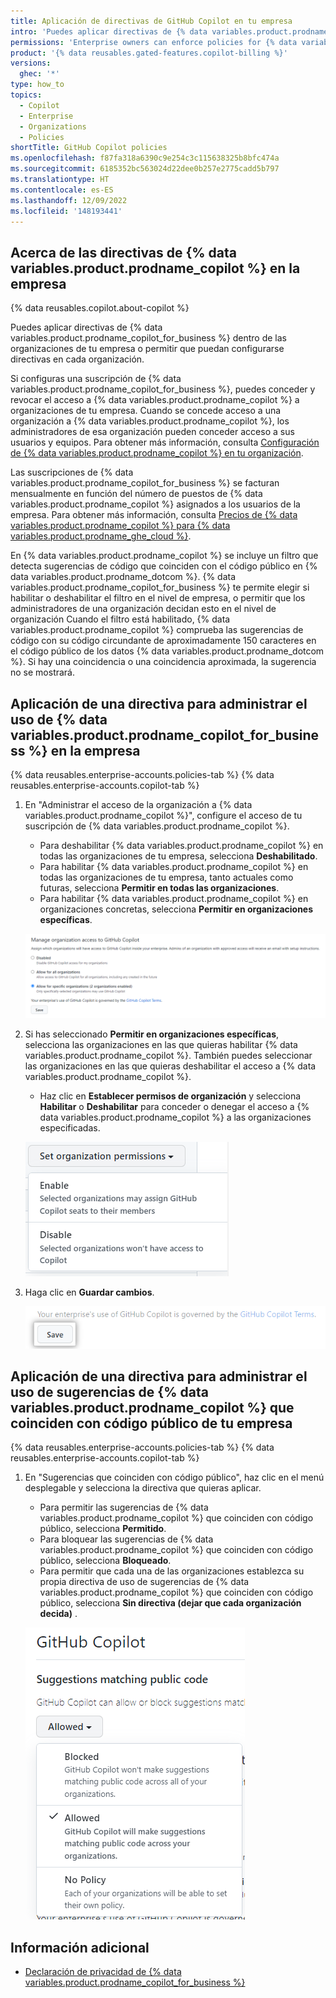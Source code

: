 ```yaml
---
title: Aplicación de directivas de GitHub Copilot en tu empresa
intro: 'Puedes aplicar directivas de {% data variables.product.prodname_copilot_for_business %} dentro de las organizaciones de tu empresa o permitir que puedan configurarse directivas en cada organización.'
permissions: 'Enterprise owners can enforce policies for {% data variables.product.prodname_copilot_for_business %} in an enterprise.'
product: '{% data reusables.gated-features.copilot-billing %}'
versions:
  ghec: '*'
type: how_to
topics:
  - Copilot
  - Enterprise
  - Organizations
  - Policies
shortTitle: GitHub Copilot policies
ms.openlocfilehash: f87fa318a6390c9e254c3c115638325b8bfc474a
ms.sourcegitcommit: 6185352bc563024d22dee0b257e2775cadd5b797
ms.translationtype: HT
ms.contentlocale: es-ES
ms.lasthandoff: 12/09/2022
ms.locfileid: '148193441'
---
```

## Acerca de las directivas de {% data variables.product.prodname_copilot %} en la empresa

{% data reusables.copilot.about-copilot %}

Puedes aplicar directivas de {% data variables.product.prodname_copilot_for_business %} dentro de las organizaciones de tu empresa o permitir que puedan configurarse directivas en cada organización. 

Si configuras una suscripción de {% data variables.product.prodname_copilot_for_business %}, puedes conceder y revocar el acceso a {% data variables.product.prodname_copilot %} a organizaciones de tu empresa. Cuando se concede acceso a una organización a {% data variables.product.prodname_copilot %}, los administradores de esa organización pueden conceder acceso a sus usuarios y equipos. Para obtener más información, consulta [Configuración de {% data variables.product.prodname_copilot %} en tu organización](/copilot/configuring-github-copilot/configuring-github-copilot-settings-in-your-organization).

Las suscripciones de {% data variables.product.prodname_copilot_for_business %} se facturan mensualmente en función del número de puestos de {% data variables.product.prodname_copilot %} asignados a los usuarios de la empresa. Para obtener más información, consulta [Precios de {% data variables.product.prodname_copilot %} para {% data variables.product.prodname_ghe_cloud %}](/enterprise-cloud@latest/billing/managing-billing-for-github-copilot/about-billing-for-github-copilot#github-copilot-pricing-for-github-enterprise-cloud).

En {% data variables.product.prodname_copilot %} se incluye un filtro que detecta sugerencias de código que coinciden con el código público en {% data variables.product.prodname_dotcom %}. {% data variables.product.prodname_copilot_for_business %} te permite elegir si habilitar o deshabilitar el filtro en el nivel de empresa, o permitir que los administradores de una organización decidan esto en el nivel de organización Cuando el filtro está habilitado, {% data variables.product.prodname_copilot %} comprueba las sugerencias de código con su código circundante de aproximadamente 150 caracteres en el código público de los datos {% data variables.product.prodname_dotcom %}. Si hay una coincidencia o una coincidencia aproximada, la sugerencia no se mostrará.

## Aplicación de una directiva para administrar el uso de {% data variables.product.prodname_copilot_for_business %} en la empresa 

{% data reusables.enterprise-accounts.policies-tab %} {% data reusables.enterprise-accounts.copilot-tab %}
1. En "Administrar el acceso de la organización a {% data variables.product.prodname_copilot %}", configure el acceso de tu suscripción de {% data variables.product.prodname_copilot %}. 
    - Para deshabilitar {% data variables.product.prodname_copilot %} en todas las organizaciones de tu empresa, selecciona **Deshabilitado**.
    - Para habilitar {% data variables.product.prodname_copilot %} en todas las organizaciones de tu empresa, tanto actuales como futuras, selecciona **Permitir en todas las organizaciones**.
    - Para habilitar {% data variables.product.prodname_copilot %} en organizaciones concretas, selecciona **Permitir en organizaciones específicas**.
    
    ![Captura de pantalla de las opciones de configuración de acceso de la organización de {% data variables.product.prodname_copilot %}](/assets/images/help/copilot/manage-org-access-enterprise.png)
    
1. Si has seleccionado **Permitir en organizaciones específicas**, selecciona las organizaciones en las que quieras habilitar {% data variables.product.prodname_copilot %}. También puedes seleccionar las organizaciones en las que quieras deshabilitar el acceso a {% data variables.product.prodname_copilot %}.
    - Haz clic en **Establecer permisos de organización** y selecciona **Habilitar** o **Deshabilitar** para conceder o denegar el acceso a {% data variables.product.prodname_copilot %} a las organizaciones especificadas.

    ![Captura de pantalla de la configuración de permisos habilitados o deshabilitados de {% data variables.product.prodname_copilot %}](/assets/images/help/copilot/set-org-permissions-enterprise.png)
   
1. Haga clic en **Guardar cambios**.
  
   ![Captura de pantalla de la opción para guardar los permisos de la organización de {% data variables.product.prodname_copilot %}](/assets/images/help/copilot/save-org-settings-enterprise.png)

## Aplicación de una directiva para administrar el uso de sugerencias de {% data variables.product.prodname_copilot %} que coinciden con código público de tu empresa

{% data reusables.enterprise-accounts.policies-tab %} {% data reusables.enterprise-accounts.copilot-tab %}
1. En "Sugerencias que coinciden con código público", haz clic en el menú desplegable y selecciona la directiva que quieras aplicar.
    - Para permitir las sugerencias de {% data variables.product.prodname_copilot %} que coinciden con código público, selecciona **Permitido**.
    - Para bloquear las sugerencias de {% data variables.product.prodname_copilot %} que coinciden con código público, selecciona **Bloqueado**.
    - Para permitir que cada una de las organizaciones establezca su propia directiva de uso de sugerencias de {% data variables.product.prodname_copilot %} que coinciden con código público, selecciona **Sin directiva (dejar que cada organización decida)** .
    
    ![Captura de pantalla de configuración de sugerencias de {% data variables.product.prodname_copilot %} que coinciden con código público](/assets/images/help/copilot/duplication-detection-enterprise-dropdown.png)

## Información adicional

- [Declaración de privacidad de {% data variables.product.prodname_copilot_for_business %}](/free-pro-team@latest/site-policy/privacy-policies/github-copilot-for-business-privacy-statement)
